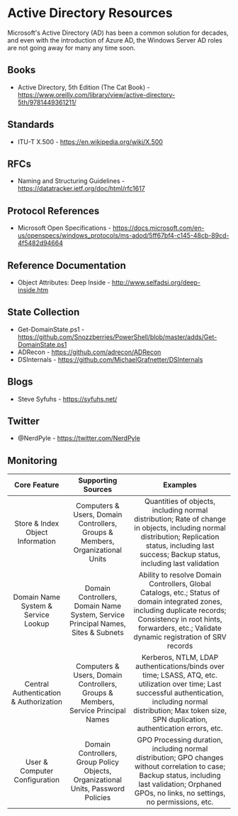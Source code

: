 # Active Directory Resources

Microsoft's Active Directory (AD) has been a common solution for decades, and even with the introduction of Azure AD, the Windows Server AD roles are not going away for many any time soon.

## Books
- Active Directory, 5th Edition (The Cat Book) - https://www.oreilly.com/library/view/active-directory-5th/9781449361211/

## Standards
- ITU-T X.500 - https://en.wikipedia.org/wiki/X.500

## RFCs
- Naming and Structuring Guidelines - https://datatracker.ietf.org/doc/html/rfc1617

## Protocol References
- Microsoft Open Specifications - https://docs.microsoft.com/en-us/openspecs/windows_protocols/ms-adod/5ff67bf4-c145-48cb-89cd-4f5482d94664

## Reference Documentation
- Object Attributes: Deep Inside - http://www.selfadsi.org/deep-inside.htm

## State Collection
- Get-DomainState.ps1 - https://github.com/Snozzberries/PowerShell/blob/master/adds/Get-DomainState.ps1
- ADRecon - https://github.com/adrecon/ADRecon
- DSInternals - https://github.com/MichaelGrafnetter/DSInternals

## Blogs
- Steve Syfuhs - https://syfuhs.net/

## Twitter
- @NerdPyle - https://twitter.com/NerdPyle

## Monitoring

| Core Feature | Supporting Sources | Examples |
|:---:|:---:|:---:|
| Store & Index Object Information | Computers & Users, Domain Controllers, Groups & Members, Organizational Units | Quantities of objects, including normal distribution; Rate of change in objects, including normal distribution; Replication status, including last success; Backup status, including last validation |
| Domain Name System & Service Lookup | Domain Controllers, Domain Name System, Service Principal Names, Sites & Subnets | Ability to resolve Domain Controllers, Global Catalogs, etc.; Status of domain integrated zones, including duplicate records; Consistency in root hints, forwarders, etc.; Validate dynamic registration of SRV records |
| Central Authentication & Authorization | Computers & Users, Domain Controllers, Groups & Members, Service Principal Names | Kerberos, NTLM, LDAP authentications/binds over time; LSASS, ATQ, etc. utilization over time; Last successful authentication, including normal distribution; Max token size, SPN duplication, authentication errors, etc. |
| User & Computer Configuration | Domain Controllers, Group Policy Objects, Organizational Units, Password Policies | GPO Processing duration, including normal distribution; GPO changes without correlation to case; Backup status, including last validation; Orphaned GPOs, no links, no settings, no permissions, etc. |
